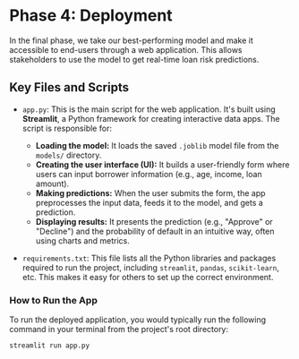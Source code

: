 # Phase 4: Deployment

In the final phase, we take our best-performing model and make it accessible to end-users through a web application. This allows stakeholders to use the model to get real-time loan risk predictions.

## Key Files and Scripts

-   `app.py`: This is the main script for the web application. It's built using **Streamlit**, a Python framework for creating interactive data apps. The script is responsible for:
    -   **Loading the model:** It loads the saved `.joblib` model file from the `models/` directory.
    -   **Creating the user interface (UI):** It builds a user-friendly form where users can input borrower information (e.g., age, income, loan amount).
    -   **Making predictions:** When the user submits the form, the app preprocesses the input data, feeds it to the model, and gets a prediction.
    -   **Displaying results:** It presents the prediction (e.g., "Approve" or "Decline") and the probability of default in an intuitive way, often using charts and metrics.

-   `requirements.txt`: This file lists all the Python libraries and packages required to run the project, including `streamlit`, `pandas`, `scikit-learn`, etc. This makes it easy for others to set up the correct environment.

### How to Run the App

To run the deployed application, you would typically run the following command in your terminal from the project's root directory:

```bash
streamlit run app.py
```
